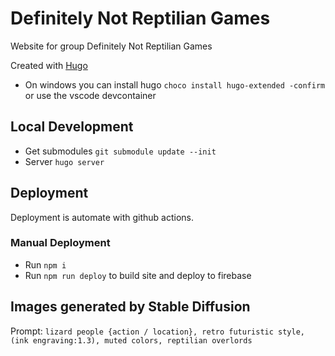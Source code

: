 # Definitely Not Reptilian Games
Website for group Definitely Not Reptilian Games

Created with [Hugo](https://gohugo.io/)

- On windows you can install hugo `choco install hugo-extended -confirm` or use the vscode devcontainer

## Local Development

- Get submodules `git submodule update --init`
- Server `hugo server`

## Deployment

Deployment is automate with github actions.

### Manual Deployment

- Run `npm i`
- Run `npm run deploy` to build site and deploy to firebase

## Images generated by Stable Diffusion

Prompt: `lizard people {action / location}, retro futuristic style, (ink engraving:1.3), muted colors, reptilian overlords`


